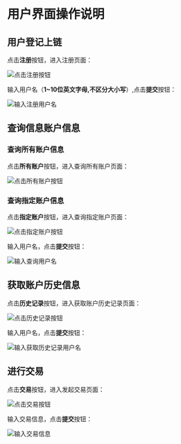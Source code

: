 # 用户界面操作说明

## 用户登记上链

点击**注册**按钮，进入注册页面：

![点击注册按钮](/home/shiyijie/go/src/myrepo/PufferBlock/browser/pages/init.png)

输入用户名（**1~10位英文字母,不区分大小写**）,点击**提交**按钮：

![输入注册用户名](/home/shiyijie/go/src/myrepo/PufferBlock/browser/pages/printInitName.png)

## 查询信息账户信息

### 查询所有账户信息

点击**所有账户**按钮，进入查询所有账户页面：

![点击所有账户按钮](/home/shiyijie/go/src/myrepo/PufferBlock/browser/pages/queryAll.png)

### 查询指定账户信息

点击**指定账户**按钮，进入查询指定账户页面：

![点击指定账户按钮](/home/shiyijie/go/src/myrepo/PufferBlock/browser/pages/queryUser.png)

输入用户名，点击**提交**按钮：

![输入查询用户名](/home/shiyijie/go/src/myrepo/PufferBlock/browser/pages/printQueryName.png)

## 获取账户历史信息

点击**历史记录**按钮，进入获取账户历史记录页面：

![点击历史记录按钮](/home/shiyijie/go/src/myrepo/PufferBlock/browser/pages/History.png)

输入用户名，点击**提交**按钮：

![输入获取历史记录用户名](/home/shiyijie/go/src/myrepo/PufferBlock/browser/pages/printHistoryName.png)

## 进行交易

点击**交易**按钮，进入发起交易页面：

![点击交易按钮](/home/shiyijie/go/src/myrepo/PufferBlock/browser/pages/invoke.png)

输入交易信息，点击**提交**按钮：

![输入交易信息](/home/shiyijie/go/src/myrepo/PufferBlock/browser/pages/printInvokeInfo.png)
